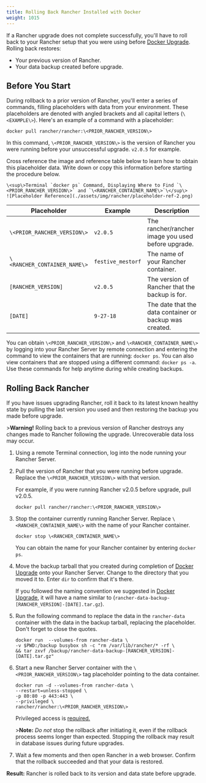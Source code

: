 ```yaml
---
title: Rolling Back Rancher Installed with Docker
weight: 1015
---
```


If a Rancher upgrade does not complete successfully, you'll have to roll back to your Rancher setup that you were using before [Docker Upgrade](https://rancher.com/docs/rancher/v2.6/en/installation/other-installation-methods/single-node-docker/single-node-upgrades). Rolling back restores:

- Your previous version of Rancher.
- Your data backup created before upgrade.

## Before You Start

During rollback to a prior version of Rancher, you'll enter a series of commands, filling placeholders with data from your environment. These placeholders are denoted with angled brackets and all capital letters (`\<EXAMPLE\>`). Here's an example of a command with a placeholder:

```
docker pull rancher/rancher:\<PRIOR_RANCHER_VERSION\>
```

In this command, `\<PRIOR_RANCHER_VERSION\>` is the version of Rancher you were running before your unsuccessful upgrade. `v2.0.5` for example.

Cross reference the image and reference table below to learn how to obtain this placeholder data. Write down or copy this information before starting the procedure below.
```img
\<sup\>Terminal `docker ps` Command, Displaying Where to Find `\<PRIOR_RANCHER_VERSION\>` and `\<RANCHER_CONTAINER_NAME\>`\</sup\>
![Placeholder Reference](./assets/img/rancher/placeholder-ref-2.png)
```
| Placeholder                | Example                    | Description                                             |
| -------------------------- | -------------------------- | ------------------------------------------------------- |
| `\<PRIOR_RANCHER_VERSION\>`  | `v2.0.5`                   | The rancher/rancher image you used before upgrade.      |
| `\<RANCHER_CONTAINER_NAME\>` | `festive_mestorf`          | The name of your Rancher container.                     |
| `[RANCHER_VERSION]`        | `v2.0.5`                   | The version of Rancher that the backup is for.          |
| `[DATE]`                   | `9-27-18`                  | The date that the data container or backup was created. |


You can obtain `\<PRIOR_RANCHER_VERSION\>` and `\<RANCHER_CONTAINER_NAME\>` by logging into your Rancher Server by remote connection and entering the command to view the containers that are running: `docker ps`. You can also view containers that are stopped using a different command: `docker ps -a`. Use these commands for help anytime during while creating backups.

## Rolling Back Rancher

If you have issues upgrading Rancher, roll it back to its latest known healthy state by pulling the last version you used and then restoring the backup you made before upgrade.

\>**Warning!** Rolling back to a previous version of Rancher destroys any changes made to Rancher following the upgrade. Unrecoverable data loss may occur.

1. Using a remote Terminal connection, log into the node running your Rancher Server.

1. Pull the version of Rancher that you were running before upgrade. Replace the `\<PRIOR_RANCHER_VERSION\>` with that version.

    For example, if you were running Rancher v2.0.5 before upgrade, pull v2.0.5.

    ```
    docker pull rancher/rancher:\<PRIOR_RANCHER_VERSION\>
    ```

1. Stop the container currently running Rancher Server. Replace `\<RANCHER_CONTAINER_NAME\>` with the name of your Rancher container.

    ```
    docker stop \<RANCHER_CONTAINER_NAME\>
    ```
    You can obtain the name for your Rancher container by entering `docker ps`.

1. Move the backup tarball that you created during completion of [Docker Upgrade](https://rancher.com/docs/rancher/v2.6/en/installation/other-installation-methods/single-node-docker/single-node-upgrades) onto your Rancher Server. Change to the directory that you moved it to. Enter `dir` to confirm that it's there.

    If you followed the naming convention we suggested in [Docker Upgrade](https://rancher.com/docs/rancher/v2.6/en/installation/other-installation-methods/single-node-docker/single-node-upgrades), it will have a name similar to  (`rancher-data-backup-[RANCHER_VERSION]-[DATE].tar.gz`).

1. Run the following command to replace the data in the `rancher-data` container with the data in the backup tarball, replacing the placeholder. Don't forget to close the quotes.

    ```
    docker run  --volumes-from rancher-data \
    -v $PWD:/backup busybox sh -c "rm /var/lib/rancher/* -rf \
    && tar zxvf /backup/rancher-data-backup-[RANCHER_VERSION]-[DATE].tar.gz"
    ```

1. Start a new Rancher Server container with the `\<PRIOR_RANCHER_VERSION\>` tag placeholder pointing to the data container.
    ```
    docker run -d --volumes-from rancher-data \
    --restart=unless-stopped \
    -p 80:80 -p 443:443 \
    --privileged \
    rancher/rancher:\<PRIOR_RANCHER_VERSION\>
    ```
    Privileged access is [required.](https://rancher.com/docs/rancher/v2.6/en/installation/other-installation-methods/single-node-docker/#privileged-access-for-rancher)
    
    \>**Note:** _Do not_ stop the rollback after initiating it, even if the rollback process seems longer than expected. Stopping the rollback may result in database issues during future upgrades.

1.  Wait a few moments and then open Rancher in a web browser. Confirm that the rollback succeeded and that your data is restored.

**Result:** Rancher is rolled back to its version and data state before upgrade.
